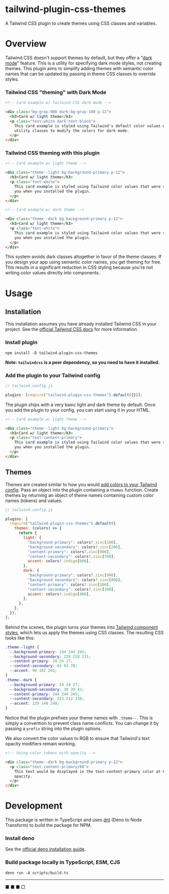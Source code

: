 # tailwind-plugin-css-themes

A Tailwind CSS plugin to create themes using CSS classes and variables.

# Overview

Tailwind CSS doesn't support themes by default, but they offer a "[dark mode](https://tailwindcss.com/docs/dark-mode)" feature. This is a utility for specifying dark mode styles, not creating themes. This plugin aims to simplify adding themes with semantic color names that can be updated by passing in theme CSS classes to override styles.

### Tailwind CSS "theming" with Dark Mode

```html
<!-- Card example w/ Tailwind CSS dark mode -->

<div class="bg-gray-900 dark:bg-gray-100 p-12">
  <h3>Card w/ light theme</h3>
  <p class="text-white dark:text-black">
    This card example is styled using Tailwind's default color values with dark
    utility classes to modify the colors for dark mode.
  </p>
</div>
```

### Tailwind CSS theming with this plugin

```html
<!-- Card example w/ light theme -->

<div class="theme--light bg-background-primary p-12">
  <h3>Card w/ light theme</h3>
  <p class="text-white">
    This card example is styled using Tailwind color values that were set up for
    you when you installed the plugin.
  </p>
</div>
```

```html
<!-- Card example w/ dark theme -->

<div class="theme--dark bg-background-primary p-12">
  <h3>Card w/ light theme</h3>
  <p class="text-white">
    This card example is styled using Tailwind color values that were set up for
    you when you installed the plugin.
  </p>
</div>
```

This system avoids dark classes altogether in favor of the theme classes. If you design your app using semantic color names, you get theming for free. This results in a significant reduction in CSS styling because you're not writing color values directly into components.

# Usage

## Installation

This installation assumes you have already installed Tailwind CSS in your project. See the [official Tailwind CSS docs](https://tailwindcss.com/docs/installation) for more information.

### Install plugin

```shell
npm install -D tailwind-plugin-css-themes
```

**Note: `tailwindcss` is a peer dependency, so you need to have it installed.**

### Add the plugin to your Tailwind config

```js
// tailwind.config.js

plugins: [require("tailwind-plugin-css-themes").default({})];
```

The plugin ships with a very basic light and dark theme by default. Once you add the plugin to your config, you can start using it in your HTML.

```html
<!-- Card example w/ light theme -->

<div class="theme--light bg-background-primary">
  <h3>Card w/ light theme</h3>
  <p class="text-content-primary">
    This card example is styled using Tailwind color values that were set up for
    you when you installed the plugin.
  </p>
</div>
```

## Themes

Themes are created similar to how you would [add colors to your Tailwind config](https://tailwindcss.com/docs/text-color#customizing-your-theme). Pass an object into the plugin containing a `themes` function. Create themes by returning an object of theme names containing custom color names (tokens) and values.

```js
// tailwind.config.js

plugins: [
  require("tailwind-plugin-css-themes").default({
    themes: (colors) => {
      return {
        light: {
          "background-primary": colors?.zinc[100],
          "background-secondary": colors?.zinc[200],
          "content-primary": colors?.zinc[900],
          "content-secondary": colors?.zinc[700],
          accent: colors?.indigo[600],
        },
        dark: {
          "background-primary": colors?.zinc[900],
          "background-secondary": colors?.zinc[800],
          "content-primary": colors?.zinc[100],
          "content-secondary": colors?.zinc[300],
          accent: colors?.indigo[400],
        },
      };
    },
  }),
];
```

Behind the scenes, the plugin turns your themes into [Tailwind component styles](https://tailwindcss.com/docs/adding-custom-styles#adding-component-classes), which lets us apply the themes using CSS classes. The resulting CSS looks like this:

```css
.theme--light {
  --background-primary: 244 244 245;
  --background-secondary: 228 228 231;
  --content-primary: 24 24 27;
  --content-secondary: 63 63 70;
  --accent: 99 102 241;
}
.theme--dark {
  --background-primary: 24 24 27;
  --background-secondary: 39 39 42;
  --content-primary: 244 244 245;
  --content-secondary: 212 212 216;
  --accent: 129 140 248;
}
```

Notice that the plugin prefixes your theme names with `.theme--`. This is simply a convention to prevent class name conflicts. You can change it by passing a `prefix` string into the plugin options.

We also convert the color values to RGB to ensure that Tailwind's text opacity modifiers remain working.

```html
<!-- Using color tokens with opacity -->

<div class="theme--dark bg-background-primary p-12">
  <p class="text-content-primary/60">
    This text would be displayed in the text-content-primary color at 60%
    opacity.
  </p>
</div>
```

# Development

This package is written in TypeScript and uses [dnt](https://github.com/denoland/dnt) (Deno to Node Transform) to build the package for NPM.

### Install deno

See the [official deno installation guide](https://deno.land/manual@v1.29.4/getting_started/installation).

### Build package locally in TypeScript, ESM, CJS

```shell
deno run -A scripts/build.ts
```

---

■ ■ ■ □
